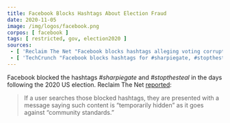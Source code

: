 ```yaml
---
title: Facebook Blocks Hashtags About Election Fraud
date: 2020-11-05
image: /img/logos/facebook.png
corpos: [ facebook ]
tags: [ restricted, gov, election2020 ]
sources:
 - [ 'Reclaim The Net "Facebook blocks hashtags alleging voting corruption" by Cindy Harper (6 Nov 2020)', 'https://archive.is/rarkw' ]
 - [ 'TechCrunch "Facebook blocks hashtags for #sharpiegate, #stopthesteal election conspiracies" by Sarah Perez, Taylor Hatmaker (5 Nov 2020)', 'https://archive.is/rarkw' ]
---
```


Facebook blocked the hashtags _#sharpiegate_ and _#stopthesteal_ in the days
following the 2020 US election. Reclaim The Net
[reported](https://reclaimthenet.org/facebook-blocks-hashtags-alleging-voting-corruption/):

> If a user searches those blocked hashtags, they are presented with a message
> saying such content is “temporarily hidden” as it goes against “community
> standards.”
